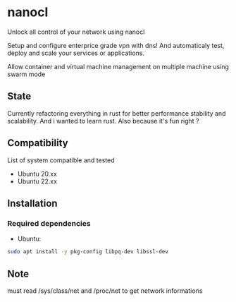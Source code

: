 # nanocl
Unlock all control of your network using nanocl

Setup and configure enterprice grade vpn with dns!
And automaticaly test, deploy and scale your services or applications.

Allow container and virtual machine management on multiple machine using swarm mode

## State

Currently refactoring everything in rust for better performance stability and scalability.
And i wanted to learn rust.
Also because it's fun right ?

## Compatibility

List of system compatible and tested
- Ubuntu 20.xx
- Ubuntu 22.xx

## Installation

### Required dependencies
- Ubuntu:
```sh
sudo apt install -y pkg-config libpq-dev libssl-dev
```

## Note

must read /sys/class/net and /proc/net to get network informations
